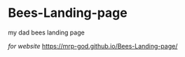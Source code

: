 # Bees-Landing-page
 my dad bees landing page

*for website*
https://mrp-god.github.io/Bees-Landing-page/
